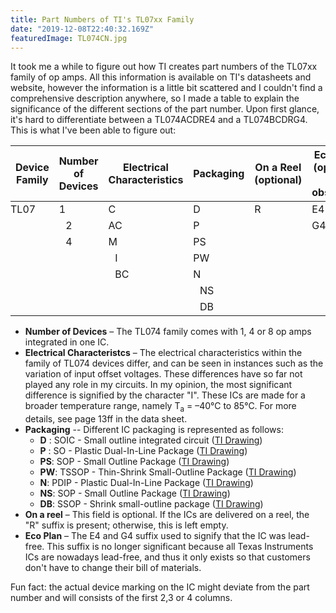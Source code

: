 ```yaml
---
title: Part Numbers of TI's TL07xx Family 
date: "2019-12-08T22:40:32.169Z"
featuredImage: TL074CN.jpg
---
```



It took me a while to figure out how TI creates part numbers of the TL07xx family of op amps. All this information is available on TI's datasheets and website, however the information is a little bit scattered and I couldn't find a comprehensive description anywhere, so I made a table to explain the significance of the different sections of the part number. Upon first glance, it's hard to differentiate between a TL074ACDRE4 and a TL074BCDRG4. This is what I've been able to figure out: 

<table>
    <thead>
        <tr>
            <th>Device Family</th>
            <th>Number of Devices</th>
            <th>Electrical Characteristics</th>
		     <th>Packaging</th>
	         <th>On a Reel (optional)</th>
	        <th>Eco Plan (optional and obsolete)</th>
        </tr>
    </thead>
    <tbody>
        <tr>
            <td style="padding-left: 0;"  valign="top" rowspan=7>TL07</td>
            <td >1</td>
            <td>C</td>
            <td>D</td>
            <td  valign="top" rowspan=7>R</td>      
		     <td>E4</td>
        </tr>
        <tr>
			<td style="padding-left: 1.16667rem;">2</td>        
            <td>AC</td>
		     <td>P</td>
	         <td valign="top" rowspan=6>G4</td>           
        </tr>
        <tr>
            <td style="padding-left: 1.16667rem;" valign="top" rowspan=5>4</td>
            <td>M</td>
            <td>PS</td>        
        </tr>
        <tr>
            <td style="padding-left: 1.16667rem;">I</td>
            <td>PW</td>   
        </tr>
         <tr>
            <td style="padding-left: 1.16667rem;" valign="top" rowspan=3>BC</td>
            <td>N</td>   
        </tr>
        <tr>
            <td style="padding-left: 1.16667rem;">NS</td>   
        </tr>
     <tr>
            <td style="padding-left: 1.16667rem;">DB</td>   
        </tr>    
    </tbody>
</table>

 - **Number of Devices** – The TL074 family comes with 1, 4 or 8 op amps integrated in one IC. 
 - **Electrical Characteristcs** – The electrical characteristics within the family of TL074 devices differ, and can be seen in instances such as the variation of input offset voltages. These differences have so far not played any role in my circuits. In my opinion, the most significant difference is signified by the character "I". These ICs are made for a broader temperature range, namely T<sub>a</sub> = –40°C to 85°C. For more details, see page 13ff in the data sheet. 
 - **Packaging** -- Different IC packaging is represented as follows:
	 - **D** :  SOIC - Small outline integrated circuit ([TI Drawing](https://www.ti.com/lit/ml/mpds177g/mpds177g.pdf))
	 - **P** : SO -  Plastic Dual-In-Line Package ([TI Drawing](https://www.ti.com/lit/ml/mpdi001b/mpdi001b.pdf))
	 - **PS**: SOP - Small Outline Package ([TI Drawing](https://www.ti.com/lit/ml/msop001a/msop001a.pdf))
	 - **PW**: TSSOP - Thin-Shrink Small-Outline Package ([TI Drawing](https://www.ti.com/lit/ml/mpds360/mpds360.pdf))
	 - **N**: PDIP - Plastic Dual-In-Line Package ([TI Drawing](https://www.ti.com/lit/ml/mpdi002c/mpdi002c.pdf))
	 - **NS**: SOP - Small Outline Package ([TI Drawing](https://www.ti.com/lit/ml/msop002a/msop002a.pdf))
	 - **DB**: SSOP - Shrink small-outline package ([TI Drawing](https://www.ti.com/lit/ml/msso002e/msso002e.pdf))
- **On a reel** – This field is optional. If the ICs are delivered on a reel, the "R" suffix is present; otherwise, this is left empty. 
- **Eco Plan** – The E4 and G4 suffix used to signify that the IC was lead-free. This suffix is no longer significant because all Texas Instruments ICs are nowadays lead-free, and thus it only exists so that customers don't have to change their bill of materials. 

Fun fact: the actual device marking on the IC might deviate from the part number and will consists of the first 2,3 or 4 columns. 

 

